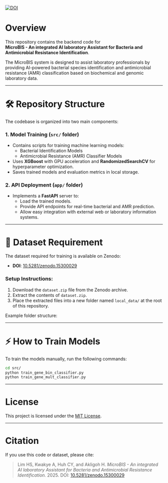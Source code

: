 [![DOI](https://zenodo.org/badge/974597213.svg)](https://doi.org/10.5281/zenodo.15300235)

# Overview

This repository contains the backend code for  
**MicroBIS - An integrated AI laboratory Assistant for Bacteria and Antimicrobial Resistance Identification**.

The MicroBIS system is designed to assist laboratory professionals by providing AI-powered bacterial species identification and antimicrobial resistance (AMR) classification based on biochemical and genomic laboratory data.

---

# 🛠️ Repository Structure

The codebase is organized into two main components:

### 1. Model Training (`src/` folder)
- Contains scripts for training machine learning models:
  - Bacterial Identification Models
  - Antimicrobial Resistance (AMR) Classifier Models
- Uses **XGBoost** with GPU acceleration and **RandomizedSearchCV** for hyperparameter optimization.
- Saves trained models and evaluation metrics in local storage.

### 2. API Deployment (`app/` folder)
- Implements a **FastAPI** server to:
  - Load the trained models.
  - Provide API endpoints for real-time bacterial and AMR prediction.
  - Allow easy integration with external web or laboratory information systems.

---

# 📂 Dataset Requirement

The dataset required for training is available on Zenodo:

- **DOI**: [10.5281/zenodo.15300029](https://doi.org/10.5281/zenodo.15300029)

### Setup Instructions:

1. Download the `dataset.zip` file from the Zenodo archive.
2. Extract the contents of `dataset.zip`.
3. Place the extracted files into a new folder named `local_data/` at the root of this repository.

Example folder structure:

---

# ⚡ How to Train Models

To train the models manually, run the following commands:

```bash
cd src/
python train_gene_bin_classifier.py
python train_gene_mult_classifier.py
```

---

# License

This project is licensed under the [MIT License](LICENSE).

---

# Citation

If you use this code or dataset, please cite:

> Lim HS, Kwakye A, Huh CY, and Akligoh H. *MicroBIS - An integrated AI laboratory Assistant for Bacteria and Antimicrobial Resistance Identification.* 2025. DOI: [10.5281/zenodo.15300029](https://doi.org/10.5281/zenodo.15300029)
